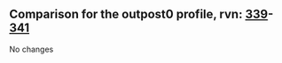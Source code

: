 ## Comparison for the outpost0 profile, rvn: [339](https://github.com/PRO100KatYT/FortniteProfileRevisions/tree/main/profiles/outpost0/339%20outpost0.json)-[341](https://github.com/PRO100KatYT/FortniteProfileRevisions/tree/main/profiles/outpost0/341%20outpost0.json)

No changes
